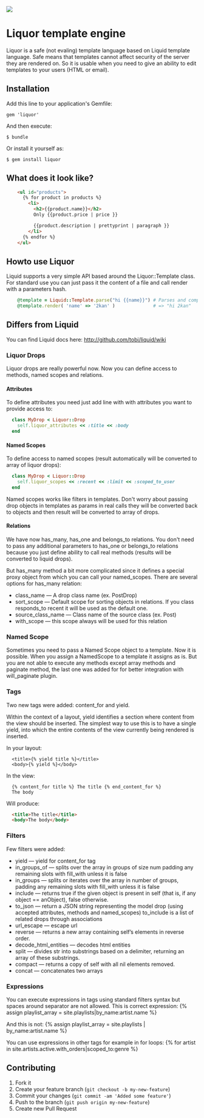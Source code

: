 <a href="http://travis-ci.org/evilmartians/liquor"><img src="https://secure.travis-ci.org/evilmartians/liquor.png"></a>

# Liquor template engine

Liquor is a safe (not evaling) template language based on Liquid template language. Safe means that templates cannot affect security of the server they are rendered on. So it is usable when you need to give an ability to edit templates to your users (HTML or email).

## Installation

Add this line to your application's Gemfile:

    gem 'liquor'

And then execute:

    $ bundle

Or install it yourself as:

    $ gem install liquor

## What does it look like?

```html
	<ul id="products">
	  {% for product in products %}
	    <li>
	      <h2>{{product.name}}</h2>
	      Only {{product.price | price }}

	      {{product.description | prettyprint | paragraph }}
 	    </li>
	  {% endfor %}
	</ul>
```

## Howto use Liquor

Liquid supports a very simple API based around the Liquor::Template class.
For standard use you can just pass it the content of a file and call render with a parameters hash.

```ruby
	@template = Liquid::Template.parse("hi {{name}}") # Parses and compiles the template
	@template.render( 'name' => '2kan' )              # => "hi 2kan"
```

## Differs from Liquid

You can find Liquid docs here: http://github.com/tobi/liquid/wiki

### Liquor Drops
Liquor drops are really powerful now. Now you can define access to methods, named scopes and relations.

#### Attributes
To define attributes you need just add line with with attributes you want to provide access to:

```ruby
  class MyDrop < Liquor::Drop
    self.liquor_attributes << :title << :body
  end
```

#### Named Scopes
To define access to named scopes (result automatically will be converted to array of liquor drops):

```ruby
  class MyDrop < Liquor::Drop
    self.liquor_scopes << :recent << :limit << :scoped_to_user
  end
```

Named scopes works like filters in templates. Don't worry about passing drop objects in templates as params in real calls they will be converted back to objects and then result will be converted to array of drops.

#### Relations

We have now has_many, has_one and belongs_to relations. You don't need to pass any additional parameters to has_one or belongs_to relations because you just define ability to call real methods (results will be converted to liquid drops).

But has_many method a bit more complicated since it defines a special proxy object from which you can call your named_scopes. There are several options for has_many relation:

* class_name — A drop class name (ex. PostDrop)
* sort_scope — Default scope for sorting objects in relations. If you class responds_to recent it will be used as the default one.
* source_class_name — Class name of the source class (ex. Post)
* with_scope — this scope always will be used for this relation

### Named Scope

Sometimes you need to pass a Named Scope object to a template. Now it is possible. When you assign a NamedScope to a template it assigns as is. But you are not able to execute any methods except array methods and paginate method, the last one was added for  for better integration with will_paginate plugin.

### Tags

Two new tags were added: content_for and yield.

Within the context of a layout, yield identifies a section where content from the view should be inserted.
The simplest way to use this is to have a single yield, into which the entire contents of the view currently  being rendered is inserted.

In your layout:
```erb
  <title>{% yield title %}</title>
  <body>{% yield %}</body>
```

In the view:
```erb
  {% content_for title %} The title {% end_content_for %}
  The body
```

Will produce:
```html
  <title>The title</title>
  <body>The body</body>
```

### Filters

Few filters were added:

* yield — yield for content_for tag
* in_groups_of — splits over the array in groups of size num padding any remaining slots with fill_with unless it is false
* in_groups — splits or iterates over the array in number of groups, padding any remaining slots with fill_with unless it is false
* include — returns true if the given object is present in self (that is, if any object == anObject), false otherwise.
* to_json — return a JSON string representing the model drop (using accepted attributes, methods and named_scopes) to_include is a list of related drops through associations
* url_escape — escape url
* reverse — returns a new array containing self’s elements in reverse order.
* decode_html_entities — decodes html entities
* split — divides str into substrings based on a delimiter, returning an array of these substrings.
* compact — returns a copy of self with all nil elements removed.
* concat — concatenates two arrays

### Expressions

You can execute expressions in tags using standard filters syntax but spaces around separator are not allowed.
This is correct expression:
  {% assign playlist_array = site.playlists|by_name:artist.name %}

And this is not:
  {% assign playlist_array = site.playlists | by_name:artist.name %}

You can use expressions in other tags for example in for loops:
   {% for artist in site.artists.active.with_orders|scoped_to:genre %}

## Contributing

1. Fork it
2. Create your feature branch (`git checkout -b my-new-feature`)
3. Commit your changes (`git commit -am 'Added some feature'`)
4. Push to the branch (`git push origin my-new-feature`)
5. Create new Pull Request

